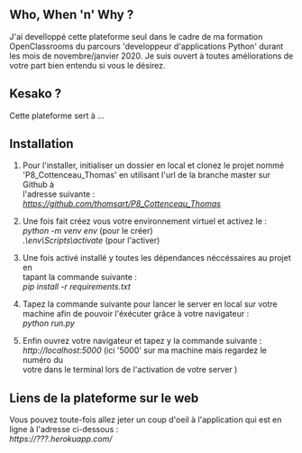 <h2>Who, When 'n' Why ?</h2>

<p>J'ai develloppé cette plateforme seul dans le cadre de ma formation<br>
OpenClassrooms du parcours 'developpeur d'applications Python' durant<br>
les mois de novembre/janvier 2020. Je suis ouvert à toutes améliorations de<br>
votre part bien entendu si vous le désirez.</p>

<h2>Kesako ?</h2>

<p>Cette plateforme sert à ...<br></p>

<h2>Installation</h2>

1. Pour l'installer, initialiser un dossier en local et clonez le projet nommé<br>
'P8_Cottenceau_Thomas' en utilisant l'url de la branche master sur Github à<br>
l'adresse suivante :<br>
<em>https://github.com/thomsart/P8_Cottenceau_Thomas</em>

2. Une fois fait créez vous votre environnement virtuel et activez le :<br>
<em>python -m venv env</em> (pour le créer)<br>
<em>.\env\Scripts\activate</em> (pour l'activer)

3. Une fois activé installé y toutes les dépendances néccéssaires au projet en<br>
tapant la commande suivante :<br>
<em>pip install -r requirements.txt</em>

4. Tapez la commande suivante pour lancer le server en local sur votre<br>
machine afin de pouvoir l'éxécuter grâce à votre navigateur :<br>
<em>python run.py</em>

5. Enfin ouvrez votre navigateur et tapez y la commande suivante :<br>
<em>http://localhost:5000</em> (ici '5000' sur ma machine mais regardez le numéro du<br>
votre dans le terminal lors de l'activation de votre server )

<h2>Liens de la plateforme sur le web</h2>

<p>Vous pouvez toute-fois allez jeter un coup d'oeil à l'application qui est en<br>
ligne à l'adresse ci-dessous :<br> 
<em>https://???.herokuapp.com/</em></p>